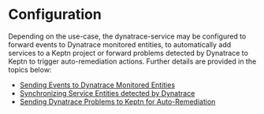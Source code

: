 # Configuration

Depending on the use-case, the dynatrace-service may be configured to forward events to Dynatrace monitored entities, to automatically add services to a Keptn project or forward problems detected by Dynatrace to Keptn to trigger auto-remediation actions. Further details are provided in the topics below:

- [Sending Events to Dynatrace Monitored Entities](configuration/sending-events-to-dynatrace-monitored-entities.md)
- [Synchronizing Service Entities detected by Dynatrace](configuration/synchronizing-service-entities-detected-by-dynatrace.md)
- [Sending Dynatrace Problems to Keptn for Auto-Remediation](configuration/sending-dynatrace-problems-to-keptn-for-auto-remediation.md)
